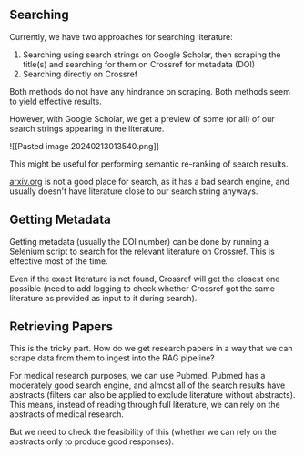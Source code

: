 ## Searching

Currently, we have two approaches for searching literature:

1. Searching using search strings on Google Scholar, then scraping the title(s) and searching for them on Crossref for metadata (DOI)
2. Searching directly on Crossref

Both methods do not have any hindrance on scraping. Both methods seem to yield effective results.

However, with Google Scholar, we get a preview of some (or all) of our search strings appearing in the literature.

![[Pasted image 20240213013540.png]]

This might be useful for performing semantic re-ranking of search results.

<a href="https://arxiv.org/">arxiv.org</a> is not a good place for search, as it has a bad search engine, and usually doesn't have literature close to our search string anyways.

## Getting Metadata

Getting metadata (usually the DOI number) can be done by running a Selenium script to search for the relevant literature on Crossref. This is effective most of the time.

Even if the exact literature is not found, Crossref will get the closest one possible (need to add logging to check whether Crossref got the same literature as provided as input to it during search).

## Retrieving Papers

This is the tricky part. How do we get research papers in a way that we can scrape data from them to ingest into the RAG pipeline?

For medical research purposes, we can use Pubmed. Pubmed has a moderately good search engine, and almost all of the search results have abstracts (filters can also be applied to exclude literature without abstracts). This means, instead of reading through full literature,  we can rely on the abstracts of medical research.

But we need to check the feasibility of this (whether we can rely on the abstracts only to produce good responses).